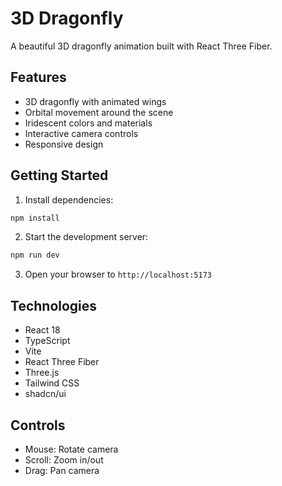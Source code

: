 # 3D Dragonfly

A beautiful 3D dragonfly animation built with React Three Fiber.

## Features

- 3D dragonfly with animated wings
- Orbital movement around the scene
- Iridescent colors and materials
- Interactive camera controls
- Responsive design

## Getting Started

1. Install dependencies:
```bash
npm install
```

2. Start the development server:
```bash
npm run dev
```

3. Open your browser to `http://localhost:5173`

## Technologies

- React 18
- TypeScript
- Vite
- React Three Fiber
- Three.js
- Tailwind CSS
- shadcn/ui

## Controls

- Mouse: Rotate camera
- Scroll: Zoom in/out
- Drag: Pan camera